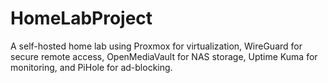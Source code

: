 # HomeLabProject
A self-hosted home lab using Proxmox for virtualization, WireGuard for secure remote access, OpenMediaVault for NAS storage, Uptime Kuma for monitoring, and PiHole for ad-blocking.
